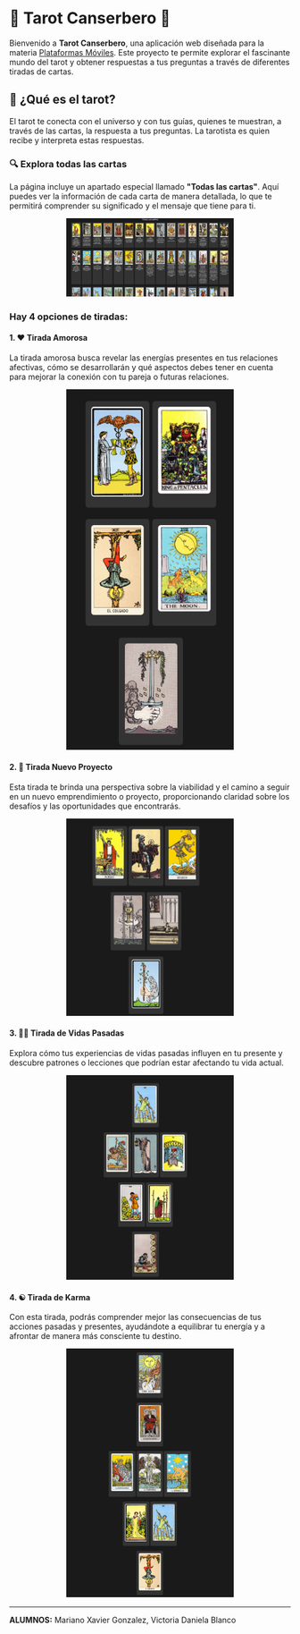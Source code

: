 # 🔮 Tarot Canserbero 🔮

Bienvenido a **Tarot Canserbero**, una aplicación web diseñada para la materia [Plataformas Móviles](https://plataformas-moviles.vercel.app/). Este proyecto te permite explorar el fascinante mundo del tarot y obtener respuestas a tus preguntas a través de diferentes tiradas de cartas.

## 🌌 ¿Qué es el tarot?

El tarot te conecta con el universo y con tus guías, quienes te muestran, a través de las cartas, la respuesta a tus preguntas. La tarotista es quien recibe y interpreta estas respuestas.

### 🔍 Explora todas las cartas

La página incluye un apartado especial llamado **"Todas las cartas"**. Aquí puedes ver la información de cada carta de manera detallada, lo que te permitirá comprender su significado y el mensaje que tiene para ti.

<div align="center">
    <img src="readme/todas-las-cartas.png" alt="Imagen de ejemplo" width="300px" style="animation: slideIn 1s ease-out;">
</div>

### Hay 4 opciones de tiradas:

#### 1. ❤️ Tirada Amorosa
La tirada amorosa busca revelar las energías presentes en tus relaciones afectivas, cómo se desarrollarán y qué aspectos debes tener en cuenta para mejorar la conexión con tu pareja o futuras relaciones.
<div align="center">
    <img src="readme/tirada-amorosa.png" alt="Imagen de ejemplo" width="300px" style="animation: slideIn 1s ease-out;">
</div>

#### 2. 🚀 Tirada Nuevo Proyecto
Esta tirada te brinda una perspectiva sobre la viabilidad y el camino a seguir en un nuevo emprendimiento o proyecto, proporcionando claridad sobre los desafíos y las oportunidades que encontrarás.
<div align="center">
    <img src="readme/tirada-nuevo-proyecto.png" alt="Imagen de ejemplo" width="300px" style="animation: slideIn 1s ease-out;">
</div>

#### 3. 🧙‍♂️ Tirada de Vidas Pasadas
Explora cómo tus experiencias de vidas pasadas influyen en tu presente y descubre patrones o lecciones que podrían estar afectando tu vida actual.
<div align="center">
    <img src="readme/vidas-pasadas.png" alt="Imagen de ejemplo" width="300px" style="animation: slideIn 1s ease-out;">
</div>

#### 4. ☯️ Tirada de Karma
Con esta tirada, podrás comprender mejor las consecuencias de tus acciones pasadas y presentes, ayudándote a equilibrar tu energía y a afrontar de manera más consciente tu destino.
<div align="center">
    <img src="readme/karma.png" alt="Imagen de ejemplo" width="300px" style="animation: slideIn 1s ease-out;">
</div>

---

**ALUMNOS:** Mariano Xavier Gonzalez, Victoria Daniela Blanco
